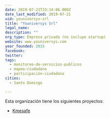 ```yaml
---
date: 2019-07-21T23:14:06.000Z
date_last_modified: 2019-07-21
uid: youniversys-srl
title: "Youniversys Srl"
legal_name: 
description: ""
org_type: Empresa privada (no incluye startup)
website: www.youniversys.com
year_founded: 2015
facebook: 
twitter: 
tags:
  - monitoreo-de-servicios-publicos
  - mapeo-ciudadano
  - participación-ciudadana
cities: 
  - Santo Domingo

---
```


Esta organización tiene los siguientes proyectos:

- [Kmesafe](/proyectos/kmesafe)
